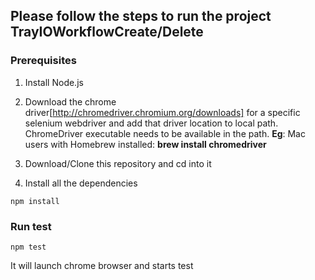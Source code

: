 ## Please follow the steps to run the project TrayIOWorkflowCreate/Delete

### Prerequisites 

1. Install Node.js

2. Download the chrome driver[http://chromedriver.chromium.org/downloads] for a specific selenium webdriver and add that driver location to  local path. ChromeDriver executable needs to be available in the path. **Eg**: Mac users with Homebrew installed: **brew install chromedriver**

3. Download/Clone this repository and cd into it

4. Install all the dependencies

```
npm install
```

### Run test
```
npm test
```
It will launch chrome browser and starts test

